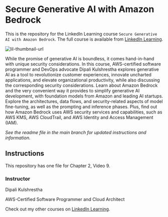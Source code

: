 # Secure Generative AI with Amazon Bedrock
This is the repository for the LinkedIn Learning course `Secure Generative AI with Amazon Bedrock`. The full course is available from [LinkedIn Learning][lil-course-url].

![lil-thumbnail-url] 

While the promise of generative AI is boundless, it comes hand-in-hand with unique security considerations. In this course, AWS-certified software programmer and DevOps advocate Dipali Kulshrestha explores generative AI as a tool to revolutionize customer experiences, innovate uncharted applications, and elevate organizational productivity, while also discussing the corresponding security considerations. Learn about Amazon Bedrock and the very convenient way it provides to simplify generative AI development, with foundation models from Amazon and leading AI startups. Explore the architectures, data flows, and security-related aspects of model fine-tuning, as well as the prompting and inference phases. Plus, find out how Amazon Bedrock uses AWS security services and capabilities, such as AWS KMS, AWS CloudTrail, and AWS Identity and Access Management (IAM).

_See the readme file in the main branch for updated instructions and information._
## Instructions
This repository has one file for Chapter 2, Video 9. 

### Instructor

Dipali Kulshrestha

AWS-Certified Software Programmer and Cloud Architect                     

Check out my other courses on [LinkedIn Learning](https://www.linkedin.com/learning/instructors/dipali-kulshrestha?u=104).

[0]: # (Replace these placeholder URLs with actual course URLs)

[lil-course-url]: https://www.linkedin.com/learning/secure-generative-ai-with-amazon-bedrock
[lil-thumbnail-url]: https://media.licdn.com/dms/image/D560DAQE8T96YXDfRHg/learning-public-crop_675_1200/0/1715203182628?e=2147483647&v=beta&t=cwu2nGIVV1_tFQFAtjcgu4sLAxj0euQbQG5WOJct70A

